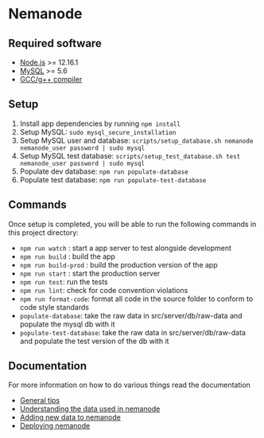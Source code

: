 # Nemanode

## Required software
- [Node.js](https://nodejs.org/en/) >= 12.16.1
- [MySQL](https://www.mysql.com/downloads/) >= 5.6
- [GCC/g++ compiler](https://packages.ubuntu.com/focal/build-essential)

## Setup

1. Install app dependencies by running `npm install`
2. Setup MySQL: `sudo mysql_secure_installation`
3. Setup MySQL user and database: `scripts/setup_database.sh nemanode nemanode_user password | sudo mysql`
4. Setup MySQL test database: `scripts/setup_test_database.sh test nemanode_user password | sudo mysql`
5. Populate dev database: `npm run populate-database`
6. Populate test database: `npm run populate-test-database`

## Commands
Once setup is completed, you will be able to run the following commands in this project directory:

- `npm run watch` : start a app server to test alongside development
- `npm run build` : build the app
- `npm run build-prod` : build the production version of the app
- `npm run start` : start the production server
- `npm run test`: run the tests
- `npm run lint`: check for code convention violations
- `npm run format-code`: format all code in the source folder to conform to code style standards
- `populate-database`: take the raw data in src/server/db/raw-data and populate the mysql db with it
- `populate-test-database`: take the raw data in src/server/db/raw-data and populate the test version of the db with it

## Documentation
For more information on how to do various things read the documentation
- [General tips](https://bitbucket.org/witvliet/nemanode/src/development/docs/general-tips.md)
- [Understanding the data used in nemanode](https://bitbucket.org/witvliet/nemanode/src/development/docs/understanding-nemanode-data.md)
- [Adding new data to nemanode](https://bitbucket.org/witvliet/nemanode/src/development/docs/adding-new-data.md)
- [Deploying nemanode](https://bitbucket.org/witvliet/nemanode/src/development/docs/deploying-to-production.md)

